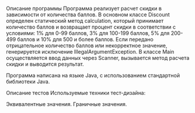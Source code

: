 Описание программы
Программа реализует расчет скидки в зависимости от количества баллов. В основном классе Discount определен статический метод calculation, 
который принимает количество баллов и возвращает процент скидки в соответствии с условиями: 
1% для 0-99 баллов, 3% для 100-199 баллов, 5% для 200-499 баллов и 10% для 500 и более баллов. 
Если передано отрицательное количество баллов или некорректное значение, генерируется исключение IllegalArgumentException.
В классе Main осуществляется ввод данных через Scanner, вызывается метод расчета скидки и выводится результат.

Программа написана на языке Java, с использованием стандартной библиотеки Java.

Описание тестов
Используемые техники тест-дизайна:

Эквивалентные значения.
Граничные значения.
